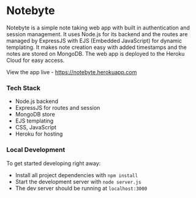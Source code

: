 # Notebyte
Notebyte is a simple note taking web app with built in authentication and session management. It uses Node.js for its backend and the routes are managed by ExpressJS with EJS (Embedded JavaScript) for dynamic templating. It makes note creation easy with added timestamps and the notes are stored on MongoDB. The web app is deployed to the Heroku Cloud for easy access.

View the app live - https://notebyte.herokuapp.com

### Tech Stack
* Node.js backend
* ExpressJS for routes and session
* MongoDB store
* EJS templating
* CSS, JavaScript
* Heroku for hosting

### Local Development
To get started developing right away:

* Install all project dependencies with `npm install`
* Start the development server with `node server.js`
* The dev server should be running at `localhost:3000`
